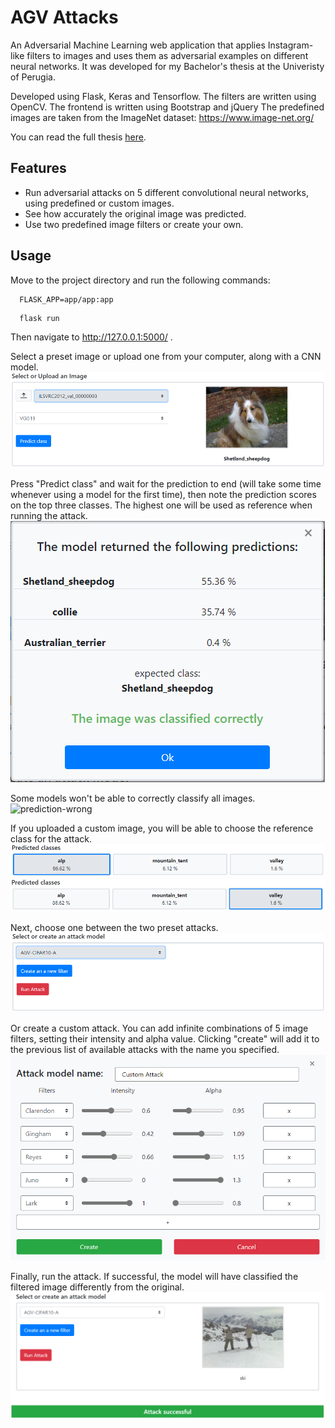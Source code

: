# AGV Attacks
An Adversarial Machine Learning web application that applies Instagram-like filters to images and uses them as adversarial examples on different neural networks.
It was developed for my Bachelor's thesis at the Univeristy of Perugia.

Developed using Flask, Keras and Tensorflow.
The filters are written using OpenCV.
The frontend is written using Bootstrap and jQuery
The predefined images are taken from the ImageNet dataset: https://www.image-net.org/

You can read the full thesis [here](/thesis/AGV_thesis.pdf). 

## Features
* Run adversarial attacks on 5 different convolutional neural networks, using predefined or custom images.
* See how accurately the original image was predicted.
* Use two predefined image filters or create your own.

## Usage
Move to the project directory and run the following commands:
```
  FLASK_APP=app/app:app
```
```
  flask run
```
Then navigate to http://127.0.0.1:5000/ .

Select a preset image or upload one from your computer, along with a CNN model.\
![form 1](/thesis/images/form1-preset-image.PNG)

Press "Predict class" and wait for the prediction to end (will take some time whenever using a model for the first time), then note the prediction scores on the top three classes. The highest one will be used as reference when running the attack.
![prediction-correct](/thesis/images/predictions-correct.PNG)

Some models won't be able to correctly classify all images.
![prediction-wrong](/thesis/images/predictions-failed.PNG)

If you uploaded a custom image, you will be able to choose the reference class for the attack.
![class-1](/thesis/images/ground-truth-1.PNG)
![class-2](/thesis/images/ground-truth-2.PNG)

Next, choose one between the two preset attacks.
![attacks](/thesis/images/form2-empty.PNG)

Or create a custom attack. You can add infinite combinations of 5 image filters, setting their intensity and alpha value. Clicking "create" will add it to the previous list of available attacks with the name you specified.
![custom-attack](/thesis/images/attack-editor.PNG)

Finally, run the attack. If successful, the model will have classified the filtered image differently from the original.
![attack-success](/thesis/images/form2-preset-attack.PNG)


